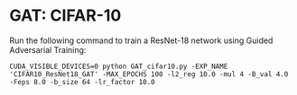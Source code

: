 # GAT: CIFAR-10

Run the following command to train a ResNet-18 network using Guided Adversarial Training:

`CUDA_VISIBLE_DEVICES=0 python GAT_cifar10.py -EXP_NAME 'CIFAR10_ResNet18_GAT' -MAX_EPOCHS 100 -l2_reg 10.0 -mul 4 -B_val 4.0 -Feps 8.0 -b_size 64 -lr_factor 10.0` 
